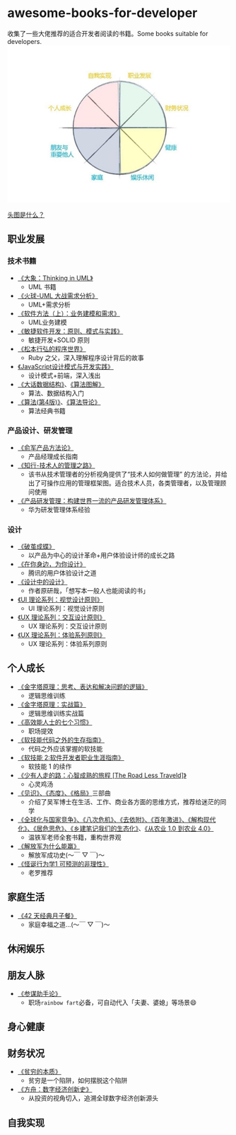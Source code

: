 # awesome-books-for-developer

收集了一些大佬推荐的适合开发者阅读的书籍。Some books suitable for developers.
[![生命之花](./public/life-flower.jpg)](https://help.dida365.com/tasks/a/6782225676779913216/%E5%A6%82%E4%BD%95%E7%94%A8%E6%BB%B4%E7%AD%94%E6%B8%85%E5%8D%95%E8%BF%9B%E8%A1%8C%E7%94%9F%E6%B6%AF%E8%A7%84%E5%88%92%EF%BC%9F)

[头图是什么？](https://www.jianshu.com/p/847e11cf28c4)

## 职业发展

### 技术书籍
- [《大象：Thinking in UML》](https://item.jd.com/10971142.html)
  - UML 书籍
- [《火球-UML 大战需求分析》](https://item.jd.com/12990922.html)
  - UML+需求分析
- [《软件方法（上）：业务建模和需求》](https://item.jd.com/12908003.html)
  - UML业务建模
- [《敏捷软件开发：原则、模式与实践》](https://item.jd.com/10078483.html#crumb-wrap)
  - 敏捷开发+SOLID 原则
- [《松本行弘的程序世界》](https://item.jd.com/10036658376648.html)
  - Ruby 之父，深入理解程序设计背后的故事
- [《JavaScript设计模式与开发实践》](https://item.jd.com/13265334.html)
  - 设计模式+前端，深入浅出
- [《大话数据结构》](https://item.jd.com/12987622.html)、[《算法图解》](https://item.jd.com/12911513.html)
  - 算法、数据结构入门
- [《算法(第4版)》](https://item.jd.com/11098789.html)、[《算法导论》](https://item.jd.com/11144230.html)
  - 算法经典书籍

### 产品设计、研发管理
- [《俞军产品方法论》](https://item.jd.com/63204481632.html)
  - 产品经理成长指南
- [《知行-技术人的管理之路》](https://item.jd.com/49363119272.html)
  - 该书从技术管理者的分析视角提供了“技术人如何做管理” 的方法论，并给出了可操作应用的管理框架图。适合技术人员，各类管理者，以及管理顾问使用
- [《产品研发管理：构建世界一流的产品研发管理体系》](https://item.jd.com/12829172.html)
  - 华为研发管理体系经验

### 设计
- [《破茧成蝶》](https://item.jd.com/12930454.html)
  - 以产品为中心的设计革命+用户体验设计师的成长之路
- [《在你身边，为你设计》](https://item.jd.com/10026563741056.html)
  - 腾讯的用户体验设计之道
- [《设计中的设计》](https://item.jd.com/12209749.html)
  - 作者原研哉，「想写本一般人也能阅读的书」
- [《UI 理论系列：视觉设计原则》](./books/UI理论系列：视觉设计原则_V0.1.pdf)
  - UI 理论系列：视觉设计原则
- [《UX 理论系列：交互设计原则》](./books/UX理论系列：交互设计原则_V0.1.pdf)
  - UX 理论系列：交互设计原则
- [《UX 理论系列：体验系列原则》](./books/UX理论系列：体验系列原则_V0.1.pdf)
  - UX 理论系列：体验系列原则

## 个人成长

- [《金字塔原理：思考、表达和解决问题的逻辑》](https://item.jd.com/12591738.html)
  - 逻辑思维训练
- [《金字塔原理：实战篇》](https://item.jd.com/12629218.html)
  - 逻辑思维训练实战篇
- [《高效能人士的七个习惯》](https://item.jd.com/12908318.html)
  - 职场提效
- [《软技能代码之外的生存指南》](https://item.jd.com/11987446.html)
  - 代码之外应该掌握的软技能
- [《软技能 2:软件开发者职业生涯指南》](https://item.jd.com/12858102.html)
  - 软技能 1 的续作
- [《少有人走的路：心智成熟的旅程 [The Road Less Traveld]》](https://item.jd.com/12992224.html#crumb-wrap)
  - 心灵鸡汤
- [《见识》、《态度》、《格局》](https://item.jd.com/10022125511278.html)三部曲
  - 介绍了吴军博士在生活、工作、商业各方面的思维方式，推荐给迷茫的同学
- [《全球化与国家竞争》、《八次危机》、《去依附》、《百年激进》、《解构现代化》、《居危思危》、《乡建笔记我们的生态化》](https://item.jd.com/10027970601464.html)、[《从农业 1.0 到农业 4.0》](https://item.jd.com/52835116168.html)
  - 温铁军老师全套书籍，重构世界观
- [《解放军为什么能赢》](https://item.jd.com/13629302.html)
  - 解放军成功史(～￣ ▽ ￣)～
- [《怪诞行为学1 可预测的非理性》](https://item.jd.com/12284718.html)
  - 老罗推荐

## 家庭生活

- [《42 天经典月子餐》](https://www.zhihu.com/pub/book/120172589)
  - 家庭幸福之道...(～￣ ▽ ￣)～

## 休闲娱乐

## 朋友人脉
- [《参谋助手论》](https://item.jd.com/10044424632064.html)
  - 职场`rainbow fart`必备，可自动代入「夫妻、婆媳」等场景😄

## 身心健康

## 财务状况

- [《贫穷的本质》](https://item.jd.com/32211540828.html)
  - 贫穷是一个陷阱，如何摆脱这个陷阱
- [《方舟：数字经济创新史》](https://item.jd.com/12991366.html)
  - 从投资的视角切入，追溯全球数字经济创新源头

## 自我实现
